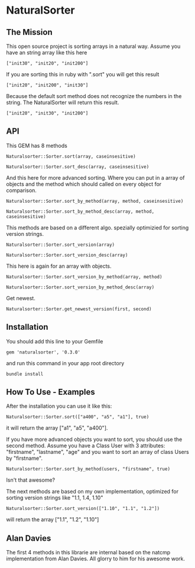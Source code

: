 # NaturalSorter

## The Mission

This open source project is sorting arrays in a natural way. Assume you have an string array like this here

`["init30", "init20", "init200"]`

If you are sorting this in ruby with ".sort" you will get this result

`["init20", "init200", "init30"]`

Because the default sort method does not recognize the numbers in the string. The NaturalSorter will return this result. 

`["init20", "init30", "init200"]`

## API

This GEM has 8 methods

`Naturalsorter::Sorter.sort(array, caseinsesitive)`

`Naturalsorter::Sorter.sort_desc(array, caseinsesitive)`

And this here for more advanced sorting. Where you can put in a array of objects and the method which should called on every object for comparison. 

`Naturalsorter::Sorter.sort_by_method(array, method, caseinsesitive)`

`Naturalsorter::Sorter.sort_by_method_desc(array, method, caseinsesitive)`

This methods are based on a different algo. spezially optimizied for sorting version strings. 

`Naturalsorter::Sorter.sort_version(array)`

`Naturalsorter::Sorter.sort_version_desc(array)`

This here is again for an array with objects. 

`Naturalsorter::Sorter.sort_version_by_method(array, method)`

`Naturalsorter::Sorter.sort_version_by_method_desc(array)`

Get newest.

`Naturalsorter::Sorter.get_newest_version(first, second)` 


## Installation 

You should add this line to your Gemfile

`gem 'naturalsorter', '0.3.0'`

and run this command in your app root directory

`bundle install`

## How To Use - Examples

After the installation you can use it like this: 

`Naturalsorter::Sorter.sort(["a400", "a5", "a1"], true)`

it will return the array ["a1", "a5", "a400"]. 

If you have more advanced objects you want to sort, you should use the second method. Assume you have a Class User with 3 attributes: "firstname", "lastname", "age" and you want to sort an array of class Users by "firstname". 

`Naturalsorter::Sorter.sort_by_method(users, "firstname", true)`

Isn't that awesome?

The next methods are based on my own implementation, optimized for sorting version strings like "1.1, 1.4, 1.10"

`Naturalsorter::Sorter.sort_version(["1.10", "1.1", "1.2"])`

will return the array ["1.1", "1.2", "1.10"]


## Alan Davies

The first 4 methods in this librarie are internal based on the natcmp implementation from Alan Davies. All glorry to him for his awesome work. 

